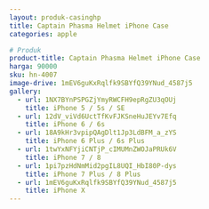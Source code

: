 ```yaml
---
layout: produk-casinghp
title: Captain Phasma Helmet iPhone Case
categories: apple

# Produk
product-title: Captain Phasma Helmet iPhone Case
harga: 90000
sku: hn-4007
image-drive: 1mEV6guKxRqlfk9SBYfQ39YNud_4587j5
gallery:
  - url: 1NX7BYnPSPGZjYmyRWCFH9epRgZU3qOUj
    title: iPhone 5 / 5s / SE
  - url: 12dV_viVd6UctTfKvFJKSneHuJEYv7Efq
    title: iPhone 6 / 6s
  - url: 18A9kHr3vpipQAgDlt1Jp3LdBFM_a_zYS
    title: iPhone 6 Plus / 6s Plus
  - url: 1twYxNFYjiCNTjP_cIMUMnZWOJaPRUk6V
    title: iPhone 7 / 8
  - url: 1pi7pzHdNmMid2pgIL8UQI_HbI80P-dys
    title: iPhone 7 Plus / 8 Plus
  - url: 1mEV6guKxRqlfk9SBYfQ39YNud_4587j5
    title: iPhone X
---
```

